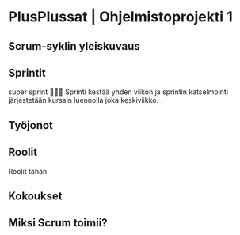 # PlusPlussat | Ohjelmistoprojekti 1

## Scrum-syklin yleiskuvaus

## Sprintit
super sprint 🏃🏻‍♂️
Sprinti kestää yhden viikon ja sprintin katselmointi järjestetään kurssin luennolla joka keskiviikko.
## Työjonot

## Roolit
Roolit tähän

## Kokoukset


## Miksi Scrum toimii?
